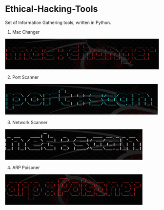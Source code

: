 # Ethical-Hacking-Tools
Set of Information Gathering tools, written in Python.

1. Mac Changer
<img src="1. mac_changer/Screenshot from 2019-03-16 16-32-11.png" width="600" height="100"/>

2. Port Scanner
<img src="2. Port Scanner/port-Scanner-banner.png" width="500" height="100"/>

3. Network Scanner
<img src="3. Network-Scanner/network-scanner-banner.png" width="450" height="100"/>

4. ARP Poisoner
<img src="4. ARP-Poisoner/arp-banner.png" width="450" height="100"/>
